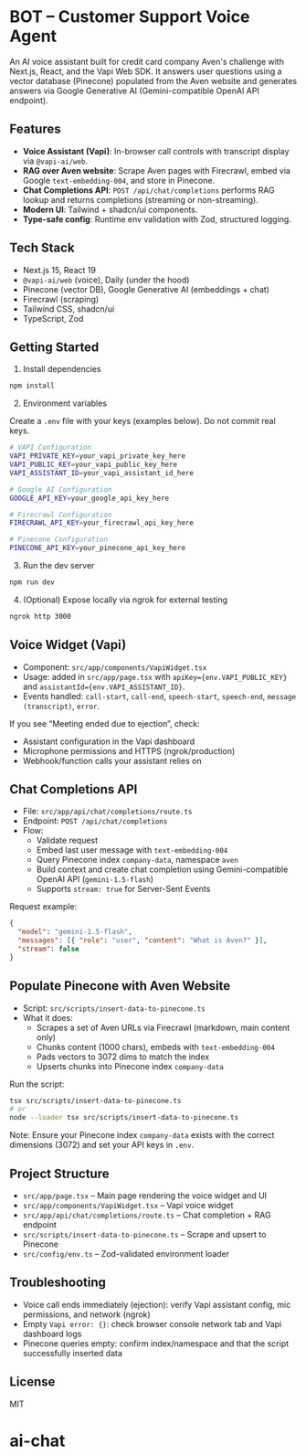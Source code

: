 # BOT – Customer Support Voice Agent

An AI voice assistant built for credit card company Aven's challenge with Next.js, React, and the Vapi Web SDK. It answers user questions using a vector database (Pinecone) populated from the Aven website and generates answers via Google Generative AI (Gemini-compatible OpenAI API endpoint).

## Features

- **Voice Assistant (Vapi)**: In-browser call controls with transcript display via `@vapi-ai/web`.
- **RAG over Aven website**: Scrape Aven pages with Firecrawl, embed via Google `text-embedding-004`, and store in Pinecone.
- **Chat Completions API**: `POST /api/chat/completions` performs RAG lookup and returns completions (streaming or non-streaming).
- **Modern UI**: Tailwind + shadcn/ui components.
- **Type-safe config**: Runtime env validation with Zod, structured logging.

## Tech Stack

- Next.js 15, React 19
- `@vapi-ai/web` (voice), Daily (under the hood)
- Pinecone (vector DB), Google Generative AI (embeddings + chat)
- Firecrawl (scraping)
- Tailwind CSS, shadcn/ui
- TypeScript, Zod

## Getting Started

1. Install dependencies

```bash
npm install
```

2. Environment variables

Create a `.env` file with your keys (examples below). Do not commit real keys.

```bash
# VAPI Configuration
VAPI_PRIVATE_KEY=your_vapi_private_key_here
VAPI_PUBLIC_KEY=your_vapi_public_key_here
VAPI_ASSISTANT_ID=your_vapi_assistant_id_here

# Google AI Configuration
GOOGLE_API_KEY=your_google_api_key_here

# Firecrawl Configuration
FIRECRAWL_API_KEY=your_firecrawl_api_key_here

# Pinecone Configuration
PINECONE_API_KEY=your_pinecone_api_key_here
```

3. Run the dev server

```bash
npm run dev
```

4. (Optional) Expose locally via ngrok for external testing

```bash
ngrok http 3000
```

## Voice Widget (Vapi)

- Component: `src/app/components/VapiWidget.tsx`
- Usage: added in `src/app/page.tsx` with `apiKey={env.VAPI_PUBLIC_KEY}` and `assistantId={env.VAPI_ASSISTANT_ID}`.
- Events handled: `call-start`, `call-end`, `speech-start`, `speech-end`, `message (transcript)`, `error`.

If you see “Meeting ended due to ejection”, check:

- Assistant configuration in the Vapi dashboard
- Microphone permissions and HTTPS (ngrok/production)
- Webhook/function calls your assistant relies on

## Chat Completions API

- File: `src/app/api/chat/completions/route.ts`
- Endpoint: `POST /api/chat/completions`
- Flow:
  - Validate request
  - Embed last user message with `text-embedding-004`
  - Query Pinecone index `company-data`, namespace `aven`
  - Build context and create chat completion using Gemini-compatible OpenAI API (`gemini-1.5-flash`)
  - Supports `stream: true` for Server-Sent Events

Request example:

```json
{
  "model": "gemini-1.5-flash",
  "messages": [{ "role": "user", "content": "What is Aven?" }],
  "stream": false
}
```

## Populate Pinecone with Aven Website

- Script: `src/scripts/insert-data-to-pinecone.ts`
- What it does:
  - Scrapes a set of Aven URLs via Firecrawl (markdown, main content only)
  - Chunks content (1000 chars), embeds with `text-embedding-004`
  - Pads vectors to 3072 dims to match the index
  - Upserts chunks into Pinecone index `company-data`

Run the script:

```bash
tsx src/scripts/insert-data-to-pinecone.ts
# or
node --loader tsx src/scripts/insert-data-to-pinecone.ts
```

Note: Ensure your Pinecone index `company-data` exists with the correct dimensions (3072) and set your API keys in `.env`.

## Project Structure

- `src/app/page.tsx` – Main page rendering the voice widget and UI
- `src/app/components/VapiWidget.tsx` – Vapi voice widget
- `src/app/api/chat/completions/route.ts` – Chat completion + RAG endpoint
- `src/scripts/insert-data-to-pinecone.ts` – Scrape and upsert to Pinecone
- `src/config/env.ts` – Zod-validated environment loader

## Troubleshooting

- Voice call ends immediately (ejection): verify Vapi assistant config, mic permissions, and network (ngrok)
- Empty `Vapi error: {}`: check browser console network tab and Vapi dashboard logs
- Pinecone queries empty: confirm index/namespace and that the script successfully inserted data

## License

MIT
# ai-chat
